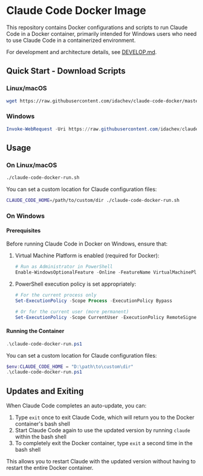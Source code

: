 # Claude Code Docker Image

This repository contains Docker configurations and scripts to run Claude Code in a Docker container, 
primarily intended for Windows users who need to use Claude Code in a containerized environment.

For development and architecture details, see [DEVELOP.md](DEVELOP.md).

## Quick Start - Download Scripts

### Linux/macOS

```bash
wget https://raw.githubusercontent.com/idachev/claude-code-docker/master/claude-code-docker-run.sh -O claude-code-docker-run.sh && chmod +x claude-code-docker-run.sh
```

### Windows

```powershell
Invoke-WebRequest -Uri https://raw.githubusercontent.com/idachev/claude-code-docker/master/claude-code-docker-run.ps1 -OutFile claude-code-docker-run.ps1
```

## Usage

### On Linux/macOS

```bash
./claude-code-docker-run.sh
```

You can set a custom location for Claude configuration files:

```bash
CLAUDE_CODE_HOME=/path/to/custom/dir ./claude-code-docker-run.sh
```

### On Windows

#### Prerequisites

Before running Claude Code in Docker on Windows, ensure that:

1. Virtual Machine Platform is enabled (required for Docker):
   ```powershell
   # Run as Administrator in PowerShell
   Enable-WindowsOptionalFeature -Online -FeatureName VirtualMachinePlatform
   ```

2. PowerShell execution policy is set appropriately:
   ```powershell
   # For the current process only
   Set-ExecutionPolicy -Scope Process -ExecutionPolicy Bypass

   # Or for the current user (more permanent)
   Set-ExecutionPolicy -Scope CurrentUser -ExecutionPolicy RemoteSigned
   ```

#### Running the Container

```powershell
.\claude-code-docker-run.ps1
```

You can set a custom location for Claude configuration files:

```powershell
$env:CLAUDE_CODE_HOME = "D:\path\to\custom\dir"
.\claude-code-docker-run.ps1
```

## Updates and Exiting

When Claude Code completes an auto-update, you can:

1. Type `exit` once to exit Claude Code, which will return you to the Docker container's bash shell
2. Start Claude Code again to use the updated version by running `claude` within the bash shell 
3. To completely exit the Docker container, type `exit` a second time in the bash shell

This allows you to restart Claude with the updated version without having to restart the entire Docker container.
